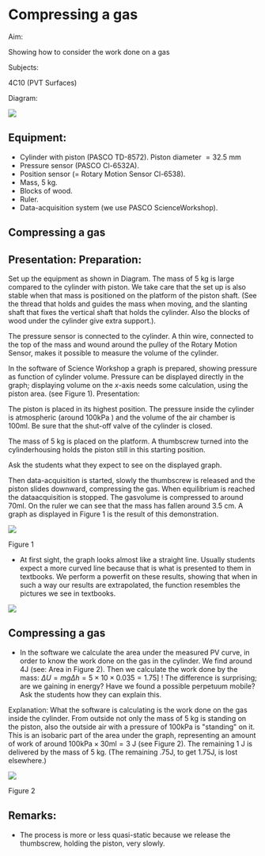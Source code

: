 # Compressing a gas 

Aim:

Showing how to consider the work done on a gas

Subjects:

4C10 (PVT Surfaces)

Diagram:

![](https://cdn.mathpix.com/cropped/2024_06_24_e7e7e486209101286243g-1.jpg?height=1239&width=871&top_left_y=460&top_left_x=684)

## Equipment:

- Cylinder with piston (PASCO TD-8572). Piston diameter $=32.5 \mathrm{~mm}$
- Pressure sensor (PASCO Cl-6532A).
- Position sensor (= Rotary Motion Sensor Cl-6538).
- Mass, $5 \mathrm{~kg}$.
- Blocks of wood.
- Ruler.
- Data-acquisition system (we use PASCO ScienceWorkshop).


## Compressing a gas

## Presentation: Preparation:

Set up the equipment as shown in Diagram. The mass of $5 \mathrm{~kg}$ is large compared to the cylinder with piston. We take care that the set up is also stable when that mass is positioned on the platform of the piston shaft. (See the thread that holds and guides the mass when moving, and the slanting shaft that fixes the vertical shaft that holds the cylinder. Also the blocks of wood under the cylinder give extra support.).

The pressure sensor is connected to the cylinder. A thin wire, connected to the top of the mass and wound around the pulley of the Rotary Motion Sensor, makes it possible to measure the volume of the cylinder.

In the software of Science Workshop a graph is prepared, showing pressure as function of cylinder volume. Pressure can be displayed directly in the graph; displaying volume on the $x$-axis needs some calculation, using the piston area. (see Figure 1). Presentation:

The piston is placed in its highest position. The pressure inside the cylinder is atmospheric (around $100 \mathrm{kPa}$ ) and the volume of the air chamber is $100 \mathrm{ml}$. Be sure that the shut-off valve of the cylinder is closed.

The mass of $5 \mathrm{~kg}$ is placed on the platform. A thumbscrew turned into the cylinderhousing holds the piston still in this starting position.

Ask the students what they expect to see on the displayed graph.

Then data-acquisition is started, slowly the thumbscrew is released and the piston slides downward, compressing the gas. When equilibrium is reached the dataacquisition is stopped. The gasvolume is compressed to around $70 \mathrm{ml}$. On the ruler we can see that the mass has fallen around $3.5 \mathrm{~cm}$. A graph as displayed in Figure 1 is the result of this demonstration.

![](https://cdn.mathpix.com/cropped/2024_06_24_e7e7e486209101286243g-2.jpg?height=742&width=1171&top_left_y=1408&top_left_x=571)

Figure 1

- At first sight, the graph looks almost like a straight line. Usually students expect a more curved line because that is what is presented to them in textbooks. We perform a powerfit on these results, showing that when in such a way our results are extrapolated, the function resembles the pictures we see in textbooks.

![](https://cdn.mathpix.com/cropped/2024_06_24_e7e7e486209101286243g-2.jpg?height=257&width=577&top_left_y=2507&top_left_x=1433)

## Compressing a gas

- In the software we calculate the area under the measured PV curve, in order to know the work done on the gas in the cylinder. We find around 4J (see: Area in Figure 2). Then we calculate the work done by the mass: $\Delta U=m g \Delta h=5 \times 10 \times 0.035=1.75]$ ! The difference is surprising; are we gaining in energy? Have we found a possible perpetuum mobile? Ask the students how they can explain this.

Explanation: What the software is calculating is the work done on the gas inside the cylinder. From outside not only the mass of $5 \mathrm{~kg}$ is standing on the piston, also the outside air with a pressure of $100 \mathrm{kPa}$ is "standing" on it. This is an isobaric part of the area under the graph, representing an amount of work of around $100 \mathrm{kPa} \times 30 \mathrm{ml}=3 \mathrm{~J}$ (see Figure 2). The remaining $1 \mathrm{~J}$ is delivered by the mass of $5 \mathrm{~kg}$. (The remaining .75J, to get 1.75J, is lost elsewhere.)

![](https://cdn.mathpix.com/cropped/2024_06_24_e7e7e486209101286243g-3.jpg?height=883&width=1106&top_left_y=935&top_left_x=612)

Figure 2

## Remarks:

- The process is more or less quasi-static because we release the thumbscrew, holding the piston, very slowly.

